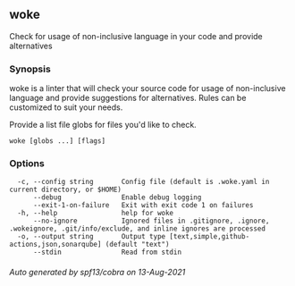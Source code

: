 <!-- markdownlint-disable -->
<!-- This page is autogenerated by cmd/docs/main.go. DO NOT EDIT! -->

## woke

Check for usage of non-inclusive language in your code and provide alternatives

### Synopsis

woke is a linter that will check your source code for usage of non-inclusive
language and provide suggestions for alternatives. Rules can be customized
to suit your needs.

Provide a list file globs for files you'd like to check.

```
woke [globs ...] [flags]
```

### Options

```
  -c, --config string       Config file (default is .woke.yaml in current directory, or $HOME)
      --debug               Enable debug logging
      --exit-1-on-failure   Exit with exit code 1 on failures
  -h, --help                help for woke
      --no-ignore           Ignored files in .gitignore, .ignore, .wokeignore, .git/info/exclude, and inline ignores are processed
  -o, --output string       Output type [text,simple,github-actions,json,sonarqube] (default "text")
      --stdin               Read from stdin
```

###### Auto generated by spf13/cobra on 13-Aug-2021
